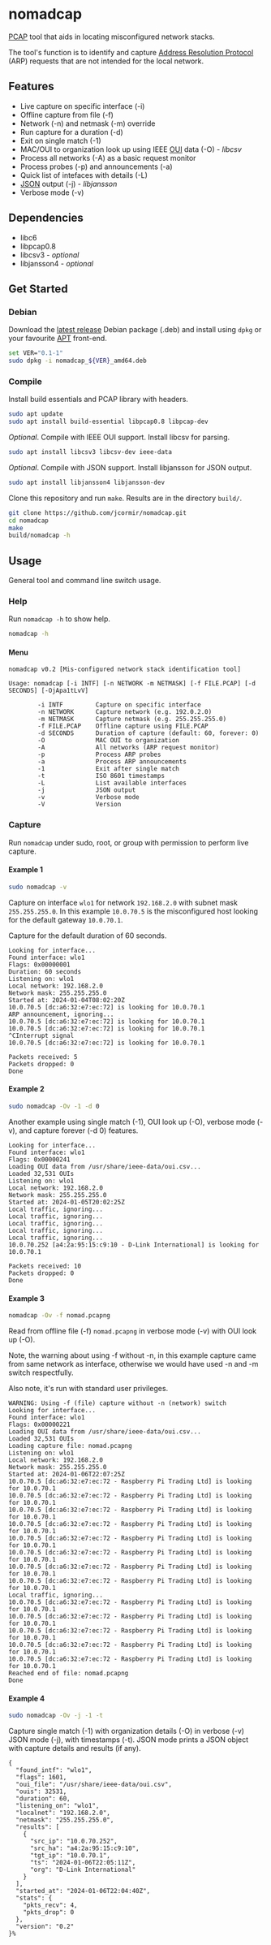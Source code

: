 # nomadcap

[PCAP](https://en.wikipedia.org/wiki/Pcap) tool that aids in locating misconfigured network stacks.

The tool's function is to identify and capture [Address Resolution Protocol](https://en.wikipedia.org/wiki/Address_Resolution_Protocol) (ARP)
requests that are not intended for the local network.

## Features

- Live capture on specific interface (-i)
- Offline capture from file (-f)
- Network (-n) and netmask (-m) override
- Run capture for a duration (-d)
- Exit on single match (-1)
- MAC/OUI to organization look up using IEEE [OUI](https://en.wikipedia.org/wiki/Organizationally_unique_identifier) data (-O) - *libcsv*
- Process all networks (-A) as a basic request monitor
- Process probes (-p) and announcements (-a)
- Quick list of intefaces with details (-L)
- [JSON](https://en.wikipedia.org/wiki/JSON) output (-j) - *libjansson*
- Verbose mode (-v)

## Dependencies

- libc6
- libpcap0.8
- libcsv3 - *optional*
- libjansson4 - *optional*

## Get Started

### Debian

Download the [latest release](https://github.com/jcormir/nomadcap/releases/latest) Debian package (.deb) and
install using `dpkg` or your favourite [APT](https://en.wikipedia.org/wiki/APT_(software)) front-end.

```bash
set VER="0.1-1"
sudo dpkg -i nomadcap_${VER}_amd64.deb
```

### Compile

Install build essentials and PCAP library with headers.

```bash
sudo apt update
sudo apt install build-essential libpcap0.8 libpcap-dev
```

*Optional*. Compile with IEEE OUI support. Install libcsv for parsing.

```bash
sudo apt install libcsv3 libcsv-dev ieee-data
```

*Optional*. Compile with JSON support. Install libjansson for JSON output.

```bash
sudo apt install libjansson4 libjansson-dev
```

Clone this repository and run `make`. Results are in the directory `build/`.

```bash
git clone https://github.com/jcormir/nomadcap.git
cd nomadcap
make
build/nomadcap -h
```

## Usage

General tool and command line switch usage.

### Help

Run `nomadcap -h` to show help.

```bash
nomadcap -h
```

#### Menu

```text
nomadcap v0.2 [Mis-configured network stack identification tool]

Usage: nomadcap [-i INTF] [-n NETWORK -m NETMASK] [-f FILE.PCAP] [-d SECONDS] [-OjApa1tLvV]

        -i INTF         Capture on specific interface
        -n NETWORK      Capture network (e.g. 192.0.2.0)
        -m NETMASK      Capture netmask (e.g. 255.255.255.0)
        -f FILE.PCAP    Offline capture using FILE.PCAP
        -d SECONDS      Duration of capture (default: 60, forever: 0)
        -O              MAC OUI to organization
        -A              All networks (ARP request monitor)
        -p              Process ARP probes
        -a              Process ARP announcements
        -1              Exit after single match
        -t              ISO 8601 timestamps
        -L              List available interfaces
        -j              JSON output
        -v              Verbose mode
        -V              Version
```

### Capture

Run `nomadcap` under sudo, root, or group with permission to perform live capture.

#### Example 1

```bash
sudo nomadcap -v
```

Capture on interface `wlo1` for network `192.168.2.0` with subnet mask `255.255.255.0`.
In this example `10.0.70.5` is the misconfigured host looking for the default gateway `10.0.70.1`.

Capture for the default duration of 60 seconds.

```text
Looking for interface...
Found interface: wlo1
Flags: 0x00000001
Duration: 60 seconds
Listening on: wlo1
Local network: 192.168.2.0
Network mask: 255.255.255.0
Started at: 2024-01-04T08:02:20Z
10.0.70.5 [dc:a6:32:e7:ec:72] is looking for 10.0.70.1
ARP announcement, ignoring...
10.0.70.5 [dc:a6:32:e7:ec:72] is looking for 10.0.70.1
10.0.70.5 [dc:a6:32:e7:ec:72] is looking for 10.0.70.1
^CInterrupt signal
10.0.70.5 [dc:a6:32:e7:ec:72] is looking for 10.0.70.1

Packets received: 5
Packets dropped: 0
Done
```

#### Example 2

```bash
sudo nomadcap -Ov -1 -d 0
```

Another example using single match (-1), OUI look up (-O), verbose mode (-v), and
capture forever (-d 0) features.

```text
Looking for interface...
Found interface: wlo1
Flags: 0x00000241
Loading OUI data from /usr/share/ieee-data/oui.csv...
Loaded 32,531 OUIs
Listening on: wlo1
Local network: 192.168.2.0
Network mask: 255.255.255.0
Started at: 2024-01-05T20:02:25Z
Local traffic, ignoring...
Local traffic, ignoring...
Local traffic, ignoring...
Local traffic, ignoring...
Local traffic, ignoring...
10.0.70.252 [a4:2a:95:15:c9:10 - D-Link International] is looking for 10.0.70.1

Packets received: 10
Packets dropped: 0
Done
```

#### Example 3

```bash
nomadcap -Ov -f nomad.pcapng
```

Read from offline file (-f) `nomad.pcapng` in verbose mode (-v) with OUI look up (-O).

Note, the warning about using -f without -n, in this example capture came from same network
as interface, otherwise we would have used -n and -m switch respectfully.

Also note, it's run with standard user privileges.

```text
WARNING: Using -f (file) capture without -n (network) switch
Looking for interface...
Found interface: wlo1
Flags: 0x00000221
Loading OUI data from /usr/share/ieee-data/oui.csv...
Loaded 32,531 OUIs
Loading capture file: nomad.pcapng
Listening on: wlo1
Local network: 192.168.2.0
Network mask: 255.255.255.0
Started at: 2024-01-06T22:07:25Z
10.0.70.5 [dc:a6:32:e7:ec:72 - Raspberry Pi Trading Ltd] is looking for 10.0.70.1
10.0.70.5 [dc:a6:32:e7:ec:72 - Raspberry Pi Trading Ltd] is looking for 10.0.70.1
10.0.70.5 [dc:a6:32:e7:ec:72 - Raspberry Pi Trading Ltd] is looking for 10.0.70.1
10.0.70.5 [dc:a6:32:e7:ec:72 - Raspberry Pi Trading Ltd] is looking for 10.0.70.1
10.0.70.5 [dc:a6:32:e7:ec:72 - Raspberry Pi Trading Ltd] is looking for 10.0.70.1
10.0.70.5 [dc:a6:32:e7:ec:72 - Raspberry Pi Trading Ltd] is looking for 10.0.70.1
10.0.70.5 [dc:a6:32:e7:ec:72 - Raspberry Pi Trading Ltd] is looking for 10.0.70.1
10.0.70.5 [dc:a6:32:e7:ec:72 - Raspberry Pi Trading Ltd] is looking for 10.0.70.1
Local traffic, ignoring...
10.0.70.5 [dc:a6:32:e7:ec:72 - Raspberry Pi Trading Ltd] is looking for 10.0.70.1
10.0.70.5 [dc:a6:32:e7:ec:72 - Raspberry Pi Trading Ltd] is looking for 10.0.70.1
10.0.70.5 [dc:a6:32:e7:ec:72 - Raspberry Pi Trading Ltd] is looking for 10.0.70.1
10.0.70.5 [dc:a6:32:e7:ec:72 - Raspberry Pi Trading Ltd] is looking for 10.0.70.1
10.0.70.5 [dc:a6:32:e7:ec:72 - Raspberry Pi Trading Ltd] is looking for 10.0.70.1
Reached end of file: nomad.pcapng
Done
```
#### Example 4

```bash
sudo nomadcap -Ov -j -1 -t
```

Capture single match (-1) with organization details (-O) in verbose (-v) JSON mode (-j), with
timestamps (-t). JSON mode prints a JSON object with capture details and results (if any).

```text
{
  "found_intf": "wlo1",
  "flags": 1601,
  "oui_file": "/usr/share/ieee-data/oui.csv",
  "ouis": 32531,
  "duration": 60,
  "listening_on": "wlo1",
  "localnet": "192.168.2.0",
  "netmask": "255.255.255.0",
  "results": [
    {
      "src_ip": "10.0.70.252",
      "src_ha": "a4:2a:95:15:c9:10",
      "tgt_ip": "10.0.70.1",
      "ts": "2024-01-06T22:05:11Z",
      "org": "D-Link International"
    }
  ],
  "started_at": "2024-01-06T22:04:40Z",
  "stats": {
    "pkts_recv": 4,
    "pkts_drop": 0
  },
  "version": "0.2"
}%
```

